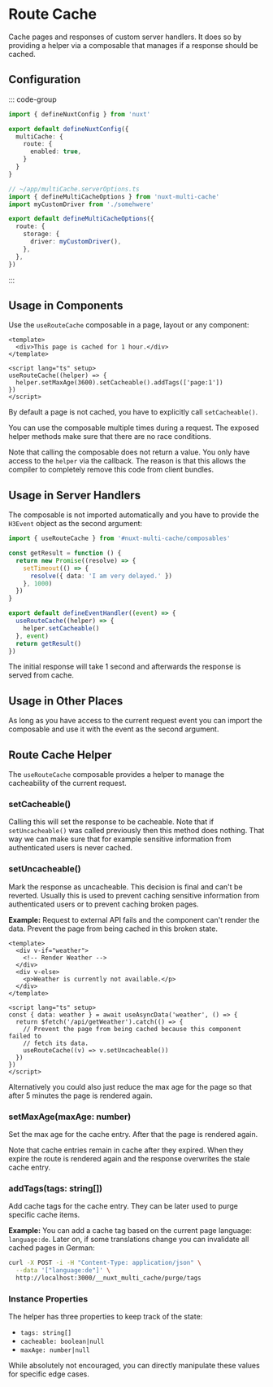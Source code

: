# Route Cache

Cache pages and responses of custom server handlers. It does so by providing a
helper via a composable that manages if a response should be cached.

## Configuration

::: code-group

```typescript [nuxt.config.ts]
import { defineNuxtConfig } from 'nuxt'

export default defineNuxtConfig({
  multiCache: {
    route: {
      enabled: true,
    }
  }
}
```

```typescript [multiCache.serverOptions.ts]
// ~/app/multiCache.serverOptions.ts
import { defineMultiCacheOptions } from 'nuxt-multi-cache'
import myCustomDriver from './somehwere'

export default defineMultiCacheOptions({
  route: {
    storage: {
      driver: myCustomDriver(),
    },
  },
})
```

:::

## Usage in Components

Use the `useRouteCache` composable in a page, layout or any component:

```vue
<template>
  <div>This page is cached for 1 hour.</div>
</template>

<script lang="ts" setup>
useRouteCache((helper) => {
  helper.setMaxAge(3600).setCacheable().addTags(['page:1'])
})
</script>
```

By default a page is not cached, you have to explicitly call `setCacheable()`.

You can use the composable multiple times during a request. The exposed helper
methods make sure that there are no race conditions.

Note that calling the composable does not return a value. You only have access
to the `helper` via the callback. The reason is that this allows the compiler to
completely remove this code from client bundles.

## Usage in Server Handlers

The composable is not imported automatically and you have to provide the
`H3Event` object as the second argument:

```typescript
import { useRouteCache } from '#nuxt-multi-cache/composables'

const getResult = function () {
  return new Promise((resolve) => {
    setTimeout(() => {
      resolve({ data: 'I am very delayed.' })
    }, 1000)
  })
}

export default defineEventHandler((event) => {
  useRouteCache((helper) => {
    helper.setCacheable()
  }, event)
  return getResult()
})
```

The initial response will take 1 second and afterwards the response is served
from cache.

## Usage in Other Places

As long as you have access to the current request event you can import the
composable and use it with the event as the second argument.

## Route Cache Helper

The `useRouteCache` composable provides a helper to manage the cacheability of
the current request.

### setCacheable()

Calling this will set the response to be cacheable. Note that if
`setUncacheable()` was called previously then this method does nothing. That way
we can make sure that for example sensitive information from authenticated users
is never cached.

### setUncacheable()

Mark the response as uncacheable. This decision is final and can't be reverted.
Usually this is used to prevent caching sensitive information from authenticated
users or to prevent caching broken pages.

**Example:** Request to external API fails and the component can't render the
data. Prevent the page from being cached in this broken state.

```vue
<template>
  <div v-if="weather">
    <!-- Render Weather -->
  </div>
  <div v-else>
    <p>Weather is currently not available.</p>
  </div>
</template>

<script lang="ts" setup>
const { data: weather } = await useAsyncData('weather', () => {
  return $fetch('/api/getWeather').catch(() => {
    // Prevent the page from being cached because this component failed to
    // fetch its data.
    useRouteCache((v) => v.setUncacheable())
  })
})
</script>
```

Alternatively you could also just reduce the max age for the page so that after
5 minutes the page is rendered again.

### setMaxAge(maxAge: number)

Set the max age for the cache entry. After that the page is rendered again.

Note that cache entries remain in cache after they expired. When they expire the
route is rendered again and the response overwrites the stale cache entry.

### addTags(tags: string[])

Add cache tags for the cache entry. They can be later used to purge specific
cache items.

**Example:** You can add a cache tag based on the current page language:
`language:de`. Later on, if some translations change you can invalidate all
cached pages in German:

```bash
curl -X POST -i -H "Content-Type: application/json" \
  --data '["language:de"]' \
  http://localhost:3000/__nuxt_multi_cache/purge/tags
```

### Instance Properties

The helper has three properties to keep track of the state:

- `tags: string[]`
- `cacheable: boolean|null`
- `maxAge: number|null`

While absolutely not encouraged, you can directly manipulate these values for
specific edge cases.
